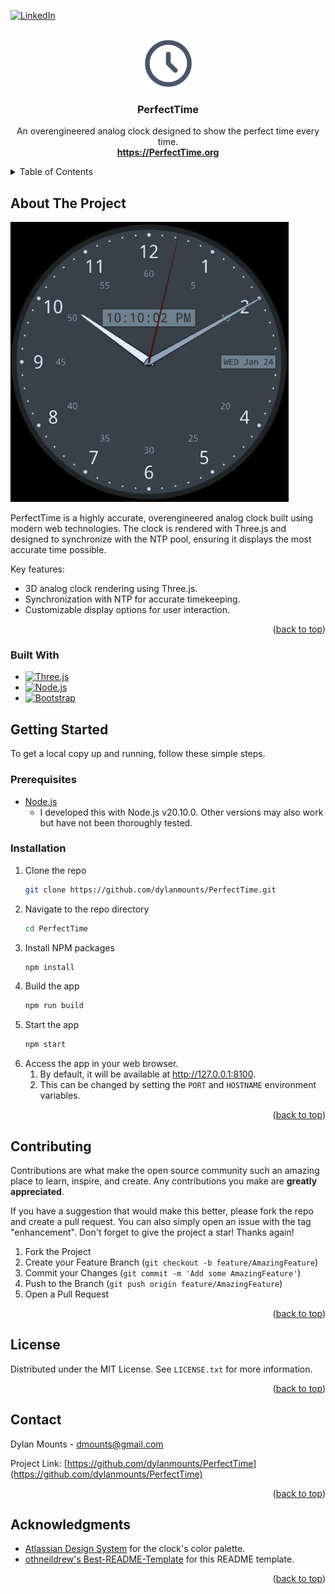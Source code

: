 <a name="readme-top"></a>
<!-- PROJECT SHIELDS -->
[![LinkedIn][linkedin-shield]][linkedin-url]



<!-- PROJECT LOGO -->
<br />
<div align="center">
  <a href="https://github.com/dylanmounts/PerfectTime">
    <img src="https://github.com/dylanmounts/PerfectTime/blob/main/src/assets/img/clock.256x256.png" alt="Logo" width="75" height="75">
  </a>

  <h3 align="center">PerfectTime</h3>

  <p align="center">
    An overengineered analog clock designed to show the perfect time every time.
    <br />
    <a href="https://PerfectTime.org"><strong>https://PerfectTime.org</strong></a>
  </p>
</div>



<!-- TABLE OF CONTENTS -->
<details>
  <summary>Table of Contents</summary>
  <ol>
    <li><a href="#about-the-project">About The Project</a></li>
    <li>
      <a href="#getting-started">Getting Started</a>
      <ul>
        <li><a href="#prerequisites">Prerequisites</a></li>
        <li><a href="#installation">Installation</a></li>
      </ul>
    </li>
    <li><a href="#contributing">Contributing</a></li>
    <li><a href="#license">License</a></li>
    <li><a href="#contact">Contact</a></li>
    <li><a href="#acknowledgments">Acknowledgments</a></li>
  </ol>
</details>



<!-- ABOUT THE PROJECT -->
## About The Project

[![PerfectTime Screen Shot][product-screenshot]](https://PerfectTime.org)

PerfectTime is a highly accurate, overengineered analog clock built using modern web technologies. The clock is rendered with Three.js and designed to synchronize with the NTP pool, ensuring it displays the most accurate time possible.

Key features:
* 3D analog clock rendering using Three.js.
* Synchronization with NTP for accurate timekeeping.
* Customizable display options for user interaction.

<p align="right">(<a href="#readme-top">back to top</a>)</p>

### Built With

* [![Three.js][Three.js]][Three-url]
* [![Node.js][Node.js]][Node-url]
* [![Bootstrap][Bootstrap.com]][Bootstrap-url]

[Three.js]: https://img.shields.io/badge/Three.js-black?style=for-the-badge&logo=threedotjs&logoColor=white
[Three-url]: https://threejs.org/
[Node.js]: https://img.shields.io/badge/Node.js-43853D?style=for-the-badge&logo=nodedotjs&logoColor=white
[Node-url]: https://nodejs.org/
[Bootstrap.com]: https://img.shields.io/badge/Bootstrap-563D7C?style=for-the-badge&logo=bootstrap&logoColor=white
[Bootstrap-url]: https://getbootstrap.com


<!-- GETTING STARTED -->
## Getting Started

To get a local copy up and running, follow these simple steps.

### Prerequisites

* [Node.js](https://nodejs.org/en/download)
  - I developed this with Node.js v20.10.0. Other versions may also work but have not been thoroughly tested.

### Installation

1. Clone the repo
   ```sh
   git clone https://github.com/dylanmounts/PerfectTime.git
   ```
2. Navigate to the repo directory
    ```sh
    cd PerfectTime
    ```
3. Install NPM packages
   ```sh
   npm install
   ```
4. Build the app
   ```sh
   npm run build
   ```
4. Start the app
   ```sh
   npm start
   ```
5. Access the app in your web browser.
   1. By default, it will be available at http://127.0.0.1:8100.
   2. This can be changed by setting the `PORT` and `HOSTNAME` environment variables.

<p align="right">(<a href="#readme-top">back to top</a>)</p>



<!-- CONTRIBUTING -->
## Contributing

Contributions are what make the open source community such an amazing place to learn, inspire, and create. Any contributions you make are **greatly appreciated**.

If you have a suggestion that would make this better, please fork the repo and create a pull request. You can also simply open an issue with the tag "enhancement".
Don't forget to give the project a star! Thanks again!

1. Fork the Project
2. Create your Feature Branch (`git checkout -b feature/AmazingFeature`)
3. Commit your Changes (`git commit -m 'Add some AmazingFeature'`)
4. Push to the Branch (`git push origin feature/AmazingFeature`)
5. Open a Pull Request

<p align="right">(<a href="#readme-top">back to top</a>)</p>



<!-- LICENSE -->
## License

Distributed under the MIT License. See `LICENSE.txt` for more information.

<p align="right">(<a href="#readme-top">back to top</a>)</p>



<!-- CONTACT -->
## Contact

Dylan Mounts - dmounts@gmail.com

Project Link: [https://github.com/dylanmounts/PerfectTime](https://github.com/dylanmounts/PerfectTime)

<p align="right">(<a href="#top">back to top</a>)</p>



<!-- ACKNOWLEDGMENTS -->
## Acknowledgments

* [Atlassian Design System](https://atlassian.design/foundations/color-new/color-palette-new) for the clock's color palette.
* [othneildrew's Best-README-Template](https://github.com/othneildrew/Best-README-Template.git) for this README template.

<p align="right">(<a href="#readme-top">back to top</a>)</p>



<!-- MARKDOWN LINKS & IMAGES -->
[linkedin-shield]: https://img.shields.io/badge/-LinkedIn-black.svg?style=for-the-badge&logo=linkedin&colorB=555
[linkedin-url]: https://linkedin.com/in/dylan-mounts
[product-screenshot]: https://github.com/dylanmounts/PerfectTime/blob/main/src/assets/img/perfect-clock-thumb.png
